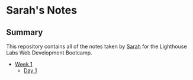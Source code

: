 # Sarah's Notes

## Summary 

This repository contains all of the notes taken by [Sarah](https://github.com/PFLUGS) for the Lighthouse Labs Web Development Bootcamp.

* [Week 1](/Week_1)
  * [Day 1](/Week_1/Day_1)